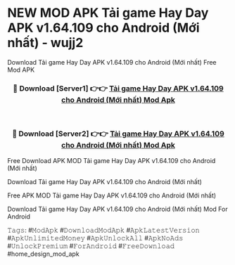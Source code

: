 # NEW MOD APK Tải game Hay Day APK v1.64.109 cho Android (Mới nhất) - wujj2
Download Tải game Hay Day APK v1.64.109 cho Android (Mới nhất) Free Mod APK

<div align="center">
<h3>🔴 Download [Server1] 👉👉 <a href="https://apk-comot.site?title=Tải_game_Hay_Day_APK_v1.64.109_cho_Android_(Mới_nhất)">Tải game Hay Day APK v1.64.109 cho Android (Mới nhất) Mod Apk</a></h3><br>

<h3>🔴 Download [Server2] 👉👉 <a href="https://apk-comot.site?title=Tải_game_Hay_Day_APK_v1.64.109_cho_Android_(Mới_nhất)">Tải game Hay Day APK v1.64.109 cho Android (Mới nhất) Mod Apk</a></h3>
</div>


Free Download APK MOD Tải game Hay Day APK v1.64.109 cho Android (Mới nhất)

Download Tải game Hay Day APK v1.64.109 cho Android (Mới nhất) 

Free APK MOD Tải game Hay Day APK v1.64.109 cho Android (Mới nhất) 

Download Tải game Hay Day APK v1.64.109 cho Android (Mới nhất) Mod For Android

𝚃𝚊𝚐𝚜: #𝙼𝚘𝚍𝙰𝚙𝚔 #𝙳𝚘𝚠𝚗𝚕𝚘𝚊𝚍𝙼𝚘𝚍𝙰𝚙𝚔 #𝙰𝚙𝚔𝙻𝚊𝚝𝚎𝚜𝚝𝚅𝚎𝚛𝚜𝚒𝚘𝚗 #𝙰𝚙𝚔𝚄𝚗𝚕𝚒𝚖𝚒𝚝𝚎𝚍𝙼𝚘𝚗𝚎𝚢 #𝙰𝚙𝚔𝚄𝚗𝚕𝚘𝚌𝚔𝙰𝚕𝚕 #𝙰𝚙𝚔𝙽𝚘𝙰𝚍𝚜 #𝚄𝚗𝚕𝚘𝚌𝚔𝙿𝚛𝚎𝚖𝚒𝚞𝚖 #𝙵𝚘𝚛𝙰𝚗𝚍𝚛𝚘𝚒𝚍 #𝙵𝚛𝚎𝚎𝙳𝚘𝚠𝚗𝚕𝚘𝚊𝚍 #home_design_mod_apk
